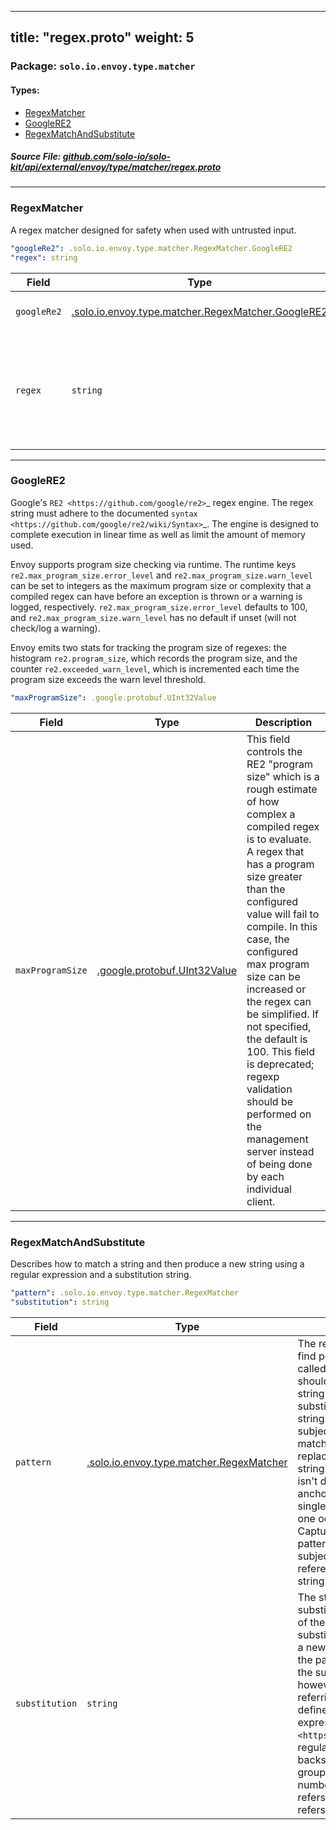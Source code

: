 
---
title: "regex.proto"
weight: 5
---

<!-- Code generated by solo-kit. DO NOT EDIT. -->


### Package: `solo.io.envoy.type.matcher` 
#### Types:


- [RegexMatcher](#regexmatcher)
- [GoogleRE2](#googlere2)
- [RegexMatchAndSubstitute](#regexmatchandsubstitute)
  



##### Source File: [github.com/solo-io/solo-kit/api/external/envoy/type/matcher/regex.proto](https://github.com/solo-io/solo-kit/blob/master/api/external/envoy/type/matcher/regex.proto)





---
### RegexMatcher

 
A regex matcher designed for safety when used with untrusted input.

```yaml
"googleRe2": .solo.io.envoy.type.matcher.RegexMatcher.GoogleRE2
"regex": string

```

| Field | Type | Description |
| ----- | ---- | ----------- | 
| `googleRe2` | [.solo.io.envoy.type.matcher.RegexMatcher.GoogleRE2](../regex.proto.sk/#googlere2) | Google's RE2 regex engine. |
| `regex` | `string` | The regex match string. The string must be supported by the configured engine. |




---
### GoogleRE2

 
Google's `RE2 <https://github.com/google/re2>`_ regex engine. The regex string must adhere to
the documented `syntax <https://github.com/google/re2/wiki/Syntax>`_. The engine is designed
to complete execution in linear time as well as limit the amount of memory used.

Envoy supports program size checking via runtime. The runtime keys `re2.max_program_size.error_level`
and `re2.max_program_size.warn_level` can be set to integers as the maximum program size or
complexity that a compiled regex can have before an exception is thrown or a warning is
logged, respectively. `re2.max_program_size.error_level` defaults to 100, and
`re2.max_program_size.warn_level` has no default if unset (will not check/log a warning).

Envoy emits two stats for tracking the program size of regexes: the histogram `re2.program_size`,
which records the program size, and the counter `re2.exceeded_warn_level`, which is incremented
each time the program size exceeds the warn level threshold.

```yaml
"maxProgramSize": .google.protobuf.UInt32Value

```

| Field | Type | Description |
| ----- | ---- | ----------- | 
| `maxProgramSize` | [.google.protobuf.UInt32Value](https://developers.google.com/protocol-buffers/docs/reference/csharp/class/google/protobuf/well-known-types/u-int-32-value) | This field controls the RE2 "program size" which is a rough estimate of how complex a compiled regex is to evaluate. A regex that has a program size greater than the configured value will fail to compile. In this case, the configured max program size can be increased or the regex can be simplified. If not specified, the default is 100. This field is deprecated; regexp validation should be performed on the management server instead of being done by each individual client. |




---
### RegexMatchAndSubstitute

 
Describes how to match a string and then produce a new string using a regular
expression and a substitution string.

```yaml
"pattern": .solo.io.envoy.type.matcher.RegexMatcher
"substitution": string

```

| Field | Type | Description |
| ----- | ---- | ----------- | 
| `pattern` | [.solo.io.envoy.type.matcher.RegexMatcher](../regex.proto.sk/#regexmatcher) | The regular expression used to find portions of a string (hereafter called the "subject string") that should be replaced. When a new string is produced during the substitution operation, the new string is initially the same as the subject string, but then all matches in the subject string are replaced by the substitution string. If replacing all matches isn't desired, regular expression anchors can be used to ensure a single match, so as to replace just one occurrence of a pattern. Capture groups can be used in the pattern to extract portions of the subject string, and then referenced in the substitution string. |
| `substitution` | `string` | The string that should be substituted into matching portions of the subject string during a substitution operation to produce a new string. Capture groups in the pattern can be referenced in the substitution string. Note, however, that the syntax for referring to capture groups is defined by the chosen regular expression engine. Google's `RE2 <https://github.com/google/re2>`_ regular expression engine uses a backslash followed by the capture group number to denote a numbered capture group. E.g., ``\1`` refers to capture group 1, and ``\2`` refers to capture group 2. |





<!-- Start of HubSpot Embed Code -->
<script type="text/javascript" id="hs-script-loader" async defer src="//js.hs-scripts.com/5130874.js"></script>
<!-- End of HubSpot Embed Code -->
